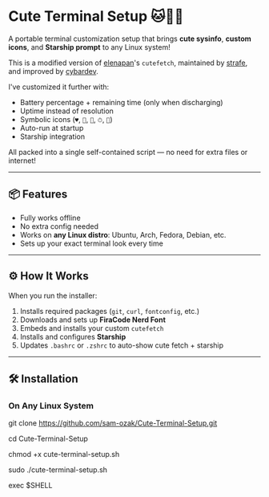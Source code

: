 # Cute Terminal Setup 🐱🐧🐰

A portable terminal customization setup that brings **cute sysinfo**, **custom icons**, and **Starship prompt** to any Linux system!

This is a modified version of [elenapan](https://github.com/elenapan )'s `cutefetch`, maintained by [strafe](https://github.com/strafe ), and improved by [cybardev](https://github.com/cybardev ).

I've customized it further with:
- Battery percentage + remaining time (only when discharging)
- Uptime instead of resolution
- Symbolic icons (`♥`, ``, ``, `⏱`, ``)
- Auto-run at startup
- Starship integration

All packed into a single self-contained script — no need for extra files or internet!

---

## 📦 Features

- Fully works offline
- No extra config needed
- Works on **any Linux distro**: Ubuntu, Arch, Fedora, Debian, etc.
- Sets up your exact terminal look every time

---

## ⚙️ How It Works

When you run the installer:

1. Installs required packages (`git`, `curl`, `fontconfig`, etc.)
2. Downloads and sets up **FiraCode Nerd Font**
3. Embeds and installs your custom `cutefetch`
4. Installs and configures **Starship**
5. Updates `.bashrc` or `.zshrc` to auto-show cute fetch + starship

---

## 🛠️ Installation

### On Any Linux System

git clone https://github.com/sam-ozak/Cute-Terminal-Setup.git

cd Cute-Terminal-Setup

chmod +x cute-terminal-setup.sh

sudo ./cute-terminal-setup.sh

exec $SHELL

